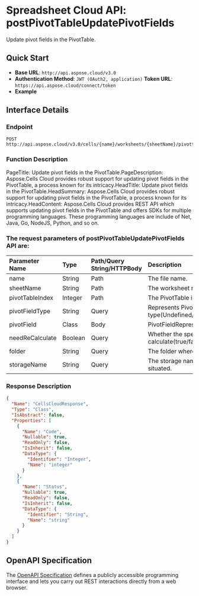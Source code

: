
# **Spreadsheet Cloud API: postPivotTableUpdatePivotFields**

Update pivot fields in the PivotTable. 


## **Quick Start**

- **Base URL**: `http://api.aspose.cloud/v3.0`
- **Authentication Method**: `JWT (OAuth2, application)`  **Token URL**: `https://api.aspose.cloud/connect/token`
- **Example** 

## **Interface Details**

### **Endpoint** 

```
POST http://api.aspose.cloud/v3.0/cells/{name}/worksheets/{sheetName}/pivottables/{pivotTableIndex}/PivotFields
```
### **Function Description**
PageTitle: Update pivot fields in the PivotTable.PageDescription: Aspose.Cells Cloud provides robust support for updating pivot fields in the PivotTable, a process known for its intricacy.HeadTitle: Update pivot fields in the PivotTable.HeadSummary: Aspose.Cells Cloud provides robust support for updating pivot fields in the PivotTable, a process known for its intricacy.HeadContent: Aspose.Cells Cloud provides REST API which supports updating pivot fields in the PivotTable and offers SDKs for multiple programming languages. These programming languages are include of Net, Java, Go, NodeJS, Python, and so on.

### The request parameters of **postPivotTableUpdatePivotFields** API are: 

| Parameter Name | Type | Path/Query String/HTTPBody | Description | 
| :- | :- | :- |:- | 
|name|String|Path|The file name.|
|sheetName|String|Path|The worksheet name.|
|pivotTableIndex|Integer|Path|The PivotTable index.|
|pivotFieldType|String|Query|Represents PivotTable field type(Undefined/Row/Column/Page/Data).|
|pivotField|Class|Body|PivotFieldRepresents pivot field.|
|needReCalculate|Boolean|Query|Whether the specific PivotTable calculate(true/false).|
|folder|String|Query|The folder where the file is situated.|
|storageName|String|Query|The storage name where the file is situated.|

### **Response Description**
```json
{
  "Name": "CellsCloudResponse",
  "Type": "Class",
  "IsAbstract": false,
  "Properties": [
    {
      "Name": "Code",
      "Nullable": true,
      "ReadOnly": false,
      "IsInherit": false,
      "DataType": {
        "Identifier": "Integer",
        "Name": "integer"
      }
    },
    {
      "Name": "Status",
      "Nullable": true,
      "ReadOnly": false,
      "IsInherit": false,
      "DataType": {
        "Identifier": "String",
        "Name": "string"
      }
    }
  ]
}
```


## OpenAPI Specification

The [OpenAPI Specification](https://reference.aspose.cloud/cells/#/PivotTablesController/PostPivotTableUpdatePivotFields) defines a publicly accessible programming interface and lets you carry out REST interactions directly from a web browser.

